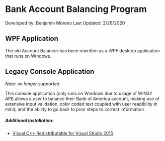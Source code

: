 # Bank Account Balancing Program

Developed by: Benjamin Moreno 
Last Updated: 2/26/2020

## WPF Application
The old Account Balancer has been rewritten as a WPF desktop application that runs on Windows.

## Legacy Console Application
_Note: no longer supported_

This console application (only runs on Windows due to usage of WIN32 API) allows a user to balance their Bank of America account, making use of extensive
input validation, color coded text coupled with user readibility in mind, and the ability to go back to prior steps to correct information

##### Additional Installation:
- [Visual C++ Redistributable for Visual Studio 2015](https://www.microsoft.com/en-us/download/details.aspx?id=48145)
